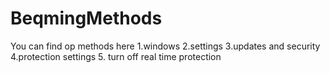 # BeqmingMethods
You can find op methods here
1.windows
2.settings
3.updates and security
4.protection settings
5. turn off real time protection
